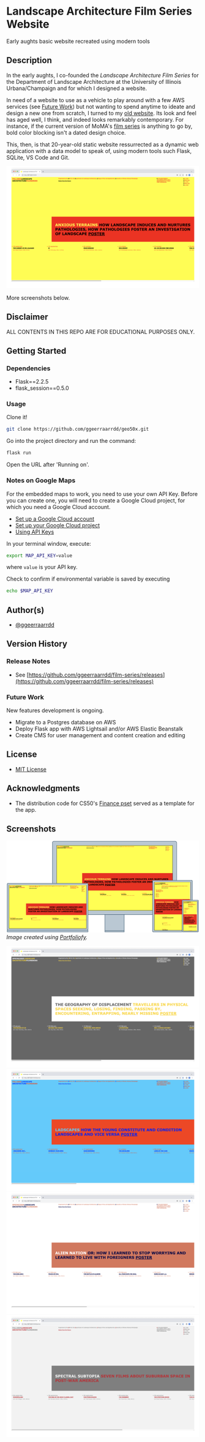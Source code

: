 # Landscape Architecture Film Series Website

Early aughts basic website recreated using modern tools

## Description

In the early aughts, I co-founded the _Landscape Architecture Film Series_ for the Department of Landscape Architecture at the University of Illinois Urbana/Champaign and for which I designed a website.

In need of a website to use as a vehicle to play around with a few AWS services (see [Future Work](#future-work)) but not wanting to spend anytime to ideate and design a new one from scratch, I turned to my [old website](https://web.archive.org/web/20040827234527/http://www.rehearsal.uiuc.edu/projects/filmseries/). Its look and feel has aged well, I think, and indeed looks remarkably contemporary. For instance, if the current version of MoMA's [film series](https://www.moma.org/calendar/film/5632) is anything to go by, bold color blocking isn't a dated design choice.

This, then, is that 20-year-old static website ressurrected as a dynamic web application with a data model to speak of, using modern tools such Flask, SQLite, VS Code and Git.

![Film Series](/static/images/film-series1_3.png)

More screenshots below.

## Disclaimer

ALL CONTENTS IN THIS REPO ARE FOR EDUCATIONAL PURPOSES ONLY.

## Getting Started

### Dependencies

* Flask==2.2.5
* flask_session==0.5.0

### Usage

Clone it!

```bash
git clone https://github.com/ggeerraarrdd/geo50x.git
```

Go into the project directory and run the command:

```bash
flask run
```

Open the URL after 'Running on'.

### Notes on Google Maps

For the embedded maps to work, you need to use your own API Key. Before you can create one, you will need to create a Google Cloud project, for which you need a Google Cloud account.

* [Set up a Google Cloud account](https://cloud.google.com)
* [Set up your Google Cloud project](https://developers.google.com/maps/documentation/javascript/cloud-setup)
* [Using API Keys](https://developers.google.com/maps/documentation/javascript/get-api-key)

In your terminal window, execute:

```bash
export MAP_API_KEY=value
```

where `value` is your API key.

Check to confirm if environmental variable is saved by executing

```bash
echo $MAP_API_KEY
```

## Author(s)

* [@ggeerraarrdd](https://github.com/ggeerraarrdd/)

## Version History

### Release Notes

* See [https://github.com/ggeerraarrdd/film-series/releases](https://github.com/ggeerraarrdd/film-series/releases)

### Future Work

New features development is ongoing.

* Migrate to a Postgres database on AWS
* Deploy Flask app with AWS Lightsail and/or AWS Elastic Beanstalk
* Create CMS for user management and content creation and editing

## License

* [MIT License](https://github.com/ggeerraarrdd/large-parks/blob/main/LICENSE)

## Acknowledgments

* The distribution code for CS50's [Finance pset](https://cs50.harvard.edu/x/2023/psets/9/finance/) served as a template for the app.

## Screenshots

![Film Series](/static/images/film-series0_2.png "Landscape Architecture Film Series")*Image created using [Portfoliofy](https://github.com/ggeerraarrdd/portfoliofy).*

![Film Series](/static/images/film-series2_3.png "Landscape Architecture Film Series")
![Film Series](/static/images/film-series3_3.png "Landscape Architecture Film Series")
![Film Series](/static/images/film-series4_2.png "Landscape Architecture Film Series")
![Film Series](/static/images/film-series5_2.png "Landscape Architecture Film Series")
